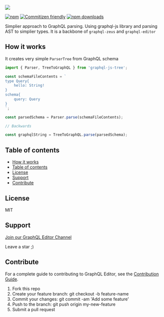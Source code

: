 ![](images/zeus.gif)

[![npm](https://img.shields.io/npm/v/graphql-js-tree.svg?style=flat-square)](https://www.npmjs.com/package/graphql-js-tree) [![Commitizen friendly](https://img.shields.io/badge/commitizen-friendly-brightgreen.svg?style=flat-square)](http://commitizen.github.io/cz-cli/) [![npm downloads](https://img.shields.io/npm/dt/graphql-js-tree.svg?style=flat-square)](https://www.npmjs.com/package/graphql-js-tree)

Simplier approach to GraphQL parsing. Using graphql-js library and parsing AST to simplier types. It is a backbone of `graphql-zeus` and `graphql-editor`

## How it works

It creates very simple `ParserTree` from GraphQL schema

```js
import { Parser, TreeToGraphQL } from 'graphql-js-tree';

const schemaFileContents = `
type Query{
    hello: String!
}
schema{
    query: Query
}
`;

const parsedSchema = Parser.parse(schemaFileContents);

// Backwards

const graphqlString = TreeToGraphQL.parse(parsedSchema);
```

## Table of contents

- [How it works](#how-it-works)
- [Table of contents](#table-of-contents)
- [License](#license)
- [Support](#support)
- [Contribute](#contribute)

## License

MIT

## Support

[Join our GraphQL Editor Channel](https://join.slack.com/t/graphqleditor/shared_invite/enQtNDkwOTgyOTM5OTc1LWI4YjU3N2U5NGVkNzQ2NzY5MGUxMTJiNjFlZDM1Zjc2OWRmNTI0NDM3OWUxYTk4Yjk3MzZlY2QwOWUzZmM2NDI)

Leave a star ;)

## Contribute

For a complete guide to contributing to GraphQL Editor, see the [Contribution Guide](CONTRIBUTING.md).

1.  Fork this repo
2.  Create your feature branch: git checkout -b feature-name
3.  Commit your changes: git commit -am 'Add some feature'
4.  Push to the branch: git push origin my-new-feature
5.  Submit a pull request
